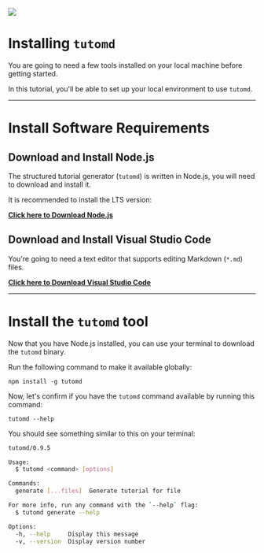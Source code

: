![](search:nodejs)

# Installing `tutomd`

You are going to need a few tools installed on your local machine before getting started.

In this tutorial, you'll be able to set up your local environment to use `tutomd`.

---

# Install Software Requirements

## Download and Install Node.js

The structured tutorial generator (`tutomd`) is written in Node.js, you will need to download and install it.

It is recommended to install the LTS version:

**[Click here to Download Node.js](https://nodejs.org/en/download/)**

## Download and Install Visual Studio Code

You're going to need a text editor that supports editing Markdown (`*.md`) files.

**[Click here to Download Visual Studio Code](https://code.visualstudio.com/download)**

---

# Install the `tutomd` tool

Now that you have Node.js installed, you can use your terminal to download the `tutomd` binary.

Run the following command to make it available globally:

```
npm install -g tutomd
```

Now, let's confirm if you have the `tutomd` command available by running this command:

```
tutomd --help
```

You should see something similar to this on your terminal:

```bash
tutomd/0.9.5

Usage:
  $ tutomd <command> [options]

Commands:
  generate [...files]  Generate tutorial for file

For more info, run any command with the `--help` flag:
  $ tutomd generate --help

Options:
  -h, --help     Display this message
  -v, --version  Display version number
```